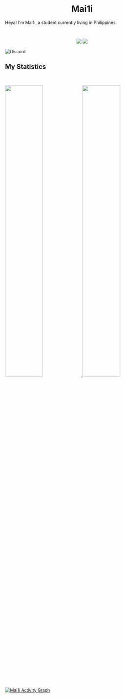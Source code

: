 <h1 align="center">
  <b>Mai1i</b>
</h1>

Heya! I'm Mai1i, a student currently living in Philippines.

<br>

<p>
<div align="center">
  <img src="https://img.shields.io/badge/-HTML-c58545?style=for-the-badge&logo=html5&logoColor=c58545&labelColor=282828">
  <img src="https://img.shields.io/badge/-JavaScript-98b982?style=for-the-badge&logo=javascript&logoColor=98b982&labelColor=282828">
</div>
</p>

![Discord](https://discord.c99.nl/widget/theme-1/728042109587685427.png)

## My Statistics

<br/>
<p align="left">
  <a href="https://mai.is-a.dev">
  <img width="49.5%" src="https://github-readme-stats.vercel.app/api?username=Mai1i&show_icons=true&theme=gruvbox&hide_border=true" />
    <img width="49.5%" src="https://github-readme-streak-stats.herokuapp.com/?user=Mai1i&theme=gruvbox&hide_border=true" />
  </a>
</p>
<br>

[![Mai1i Activity Graph](https://activity-graph.herokuapp.com/graph?username=Mai1i&custom_title=Mai1i's%20Contribution%20Graph&theme=gruvbox&bg_color=282828&hide_border=true&line=d1a01f&point=c58545)](https://mai.is-a.dev)


